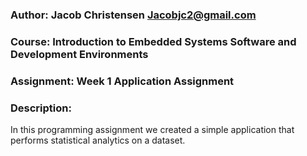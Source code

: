 ### Author: Jacob Christensen <Jacobjc2@gmail.com>
### Course: Introduction to Embedded Systems Software and Development Environments
### Assignment: Week 1 Application Assignment

### Description:
In this programming assignment we created a simple application that performs statistical analytics on a dataset. 

